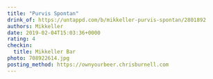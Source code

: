 ```yaml
---
title: "Purvis Spontan"
drink_of: https://untappd.com/b/mikkeller-purvis-spontan/2801892
authors: Mikkeller
date: 2019-02-04T15:03:36+0000
rating: 4
checkin:
  title: Mikkeller Bar
photo: 708922614.jpg
posting_method: https://ownyourbeer.chrisburnell.com
---
```

